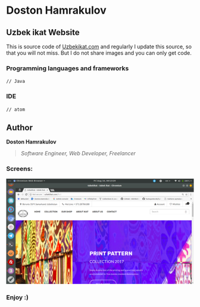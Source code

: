 # Doston Hamrakulov

## Uzbek ikat Website 
This is source code of <a href="https://uzbekikat.com">Uzbekikat.com</a> and regularly I update this source, so that you will not miss. But I do not share images and you can only get code.


### Programming languages and frameworks
```[JavaScript, HTML, CSS, Bootstrap]
// Java 
```

### IDE
```[atom]
// atom
```

## Author
**Doston Hamrakulov**
>*Software Engineer, Web Developer, Freelancer*


### Screens:


<p align="center">
	<img src="https://github.com/dostonhamrakulov/Uzbek-ikat---website-source/blob/master/images/home.png" />
</p>

### Enjoy :)
